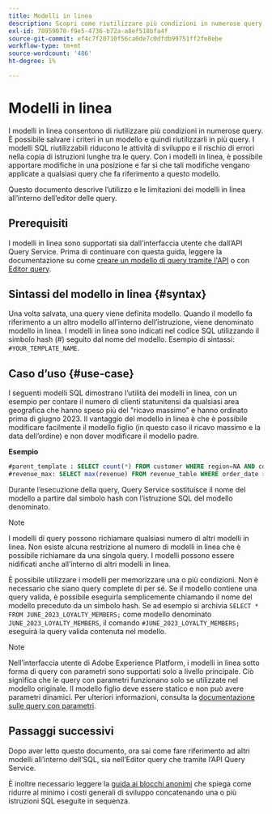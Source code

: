 ```yaml
---
title: Modelli in linea
description: Scopri come riutilizzare più condizioni in numerose query con modelli in linea.
exl-id: 78959070-f9e5-4736-b72a-a8ef518bfa4f
source-git-commit: ef4c7f20710f56ca0de7c0dfdb99751ff2fe8ebe
workflow-type: tm+mt
source-wordcount: '486'
ht-degree: 1%

---
```


# Modelli in linea

I modelli in linea consentono di riutilizzare più condizioni in numerose query. È possibile salvare i criteri in un modello e quindi riutilizzarli in più query. I modelli SQL riutilizzabili riducono le attività di sviluppo e il rischio di errori nella copia di istruzioni lunghe tra le query. Con i modelli in linea, è possibile apportare modifiche in una posizione e far sì che tali modifiche vengano applicate a qualsiasi query che fa riferimento a questo modello.

Questo documento descrive l’utilizzo e le limitazioni dei modelli in linea all’interno dell’editor delle query.

## Prerequisiti

I modelli in linea sono supportati sia dall’interfaccia utente che dall’API Query Service. Prima di continuare con questa guida, leggere la documentazione su come [creare un modello di query tramite l&#39;API](../api/query-templates.md#create-a-query-template) o con [Editor query](../ui/user-guide.md#query-authoring).

## Sintassi del modello in linea {#syntax}

Una volta salvata, una query viene definita modello. Quando il modello fa riferimento a un altro modello all’interno dell’istruzione, viene denominato modello in linea. I modelli in linea sono indicati nel codice SQL utilizzando il simbolo hash (#) seguito dal nome del modello. Esempio di sintassi: `#YOUR_TEMPLATE_NAME`.

## Caso d’uso {#use-case}

I seguenti modelli SQL dimostrano l’utilità dei modelli in linea, con un esempio per contare il numero di clienti statunitensi da qualsiasi area geografica che hanno speso più del &quot;ricavo massimo&quot; e hanno ordinato prima di giugno 2023. Il vantaggio del modello in linea è che è possibile modificare facilmente il modello figlio (in questo caso il ricavo massimo e la data dell’ordine) e non dover modificare il modello padre.

**Esempio**

```sql
#parent_template : SELECT count(*) FROM customer WHERE region=NA AND country=US AND revenue > #revenue_max
#revenue_max: SELECT max(revenue) FROM revenue_table WHERE order_date > '01-06-2023'
```

Durante l’esecuzione della query, Query Service sostituisce il nome del modello a partire dal simbolo hash con l’istruzione SQL del modello denominato.

>[!NOTE]
>
>I modelli di query possono richiamare qualsiasi numero di altri modelli in linea. Non esiste alcuna restrizione al numero di modelli in linea che è possibile richiamare da una singola query. I modelli possono essere nidificati anche all’interno di altri modelli in linea.

È possibile utilizzare i modelli per memorizzare una o più condizioni. Non è necessario che siano query complete di per sé. Se il modello contiene una query valida, è possibile eseguirla semplicemente chiamando il nome del modello preceduto da un simbolo hash. Se ad esempio si archivia `SELECT * FROM JUNE_2023_LOYALTY_MEMBERS;` come modello denominato `JUNE_2023_LOYALTY_MEMBERS`, il comando `#JUNE_2023_LOYALTY_MEMBERS;` eseguirà la query valida contenuta nel modello.

>[!NOTE]
>
>Nell’interfaccia utente di Adobe Experience Platform, i modelli in linea sotto forma di query con parametri sono supportati solo a livello principale. Ciò significa che le query con parametri funzionano solo se utilizzate nel modello originale. Il modello figlio deve essere statico e non può avere parametri dinamici. Per ulteriori informazioni, consulta la [documentazione sulle query con parametri](../ui/parameterized-queries.md).

## Passaggi successivi

Dopo aver letto questo documento, ora sai come fare riferimento ad altri modelli all’interno dell’SQL, sia nell’Editor query che tramite l’API Query Service.

È inoltre necessario leggere la [guida ai blocchi anonimi](./anonymous-block.md) che spiega come ridurre al minimo i costi generali di sviluppo concatenando una o più istruzioni SQL eseguite in sequenza.
